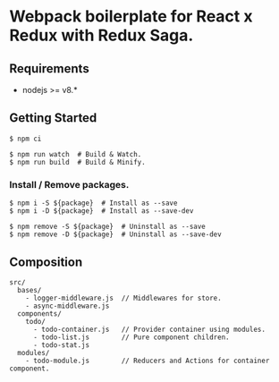Webpack boilerplate for React x Redux with Redux Saga.
===

## Requirements
- nodejs >= v8.*

## Getting Started
```
$ npm ci

$ npm run watch  # Build & Watch.
$ npm run build  # Build & Minify.
```

### Install / Remove packages.
```
$ npm i -S ${package}  # Install as --save
$ npm i -D ${package}  # Install as --save-dev

$ npm remove -S ${package}  # Uninstall as --save
$ npm remove -D ${package}  # Uninstall as --save-dev
```

## Composition
```
src/
  bases/
    - logger-middleware.js  // Middlewares for store.
    - async-middleware.js
  components/
    todo/
      - todo-container.js   // Provider container using modules.
      - todo-list.js        // Pure component children.
      - todo-stat.js
  modules/
    - todo-module.js        // Reducers and Actions for container component.
```

